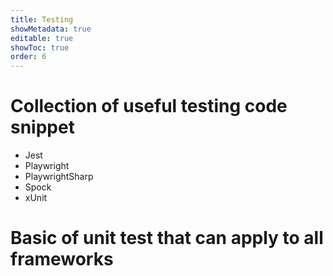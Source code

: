 ```yaml
---
title: Testing
showMetadata: true
editable: true
showToc: true
order: 6
---
```


# Collection of useful testing code snippet
- Jest
- Playwright
- PlaywrightSharp
- Spock
- xUnit

# Basic of unit test that can apply to all frameworks
